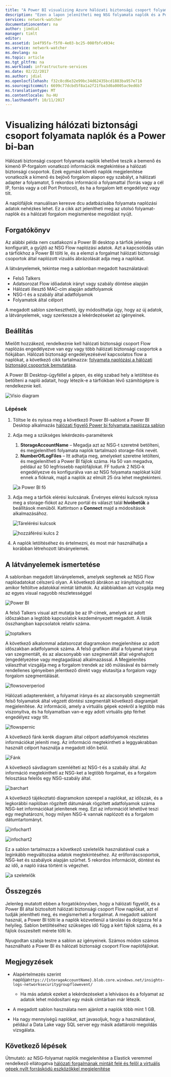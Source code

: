 ```yaml
---
title: "A Power BI visualizing Azure hálózati biztonsági csoport folyamata naplók |} Microsoft Docs"
description: "Ezen a lapon jelenítheti meg NSG folyamata naplók és a Power BI ismerteti."
services: network-watcher
documentationcenter: na
author: jimdial
manager: timlt
editor: 
ms.assetid: 1e4f95fa-f5f0-4e03-bc25-008fbfc4934c
ms.service: network-watcher
ms.devlang: na
ms.topic: article
ms.tgt_pltfrm: na
ms.workload: infrastructure-services
ms.date: 02/22/2017
ms.author: jdial
ms.openlocfilehash: f32c8cd6e32e99bc34d62435bcd1883ba957e716
ms.sourcegitcommit: 6699c77dcbd5f8a1a2f21fba3d0a0005ac9ed6b7
ms.translationtype: MT
ms.contentlocale: hu-HU
ms.lasthandoff: 10/11/2017
---
```

# <a name="visualizing-network-security-group-flow-logs-with-power-bi"></a>Visualizing hálózati biztonsági csoport folyamata naplók és a Power bi-ban

Hálózati biztonsági csoport folyamata naplók lehetővé teszik a bemenő és kimenő IP-forgalom vonatkozó információk megtekintése a hálózati biztonsági csoportok. Ezek egymást követő naplók megjelenítése vonatkozik a kimenő és bejövő forgalom alapon egy szabályt, a hálózati adapter a folyamatot, 5 rekordos információ a folyamattal (forrás vagy a cél IP, forrás vagy a cél Port Protocol), és ha a forgalom lett engedélyez vagy tilt.

A naplófájlok manuálisan keresve dcu adatbázisába folyamata naplózási adatok nehézkes lehet. Ez a cikk azt jelenítheti meg az utolsó folyamat-naplók és a hálózati forgalom megismerése megoldást nyújt.

## <a name="scenario"></a>Forgatókönyv

Az alábbi példa nem csatlakozni a Power BI desktop a tárfiók jelenleg konfigurált, a gyűjtő az NSG Flow naplózási adatok. Azt a kapcsolódás után a tárfiókhoz a Power BI tölti le, és a elemzi a forgalmat hálózati biztonsági csoportok által naplózott vizuális ábrázolását adja meg a naplókat.

A látványelemek, tekintse meg a sablonban megadott használatával:

* Felső Talkers
* Adatsorozat Flow időadatok irányt vagy szabály döntése alapján
* Hálózati illesztő MAC-cím alapján adatfolyamok
* NSG-t és a szabály által adatfolyamok
* Folyamatok által célport

A megadott sablon szerkeszthető, így módosíthatja úgy, hogy az új adatok, a látványelemek, vagy szerkessze a lekérdezéseket az igényeinek.

## <a name="setup"></a>Beállítás

Mielőtt hozzákezd, rendelkeznie kell hálózati biztonsági csoport Flow naplózás engedélyezve van egy vagy több hálózati biztonsági csoportok a fiókjában. Hálózati biztonsági engedélyezésével kapcsolatos flow a naplókat, a következő cikk tartalmazza: [folyamata naplózási a hálózati biztonsági csoportok bemutatása](network-watcher-nsg-flow-logging-overview.md).

A Power BI Desktop-ügyféllel a gépen, és elég szabad hely a letöltése és betölteni a napló adatait, hogy létezik-e a tárfiókban lévő számítógépre is rendelkeznie kell.

![Visio diagram][1]

### <a name="steps"></a>Lépések

1. Töltse le és nyissa meg a következő Power BI-sablont a Power BI Desktop alkalmazás [hálózati figyelő Power bi folyamata naplózza sablon](https://aka.ms/networkwatcherpowerbiflowlogstemplate)
1. Adja meg a szükséges lekérdezés-paraméterek
    1. **StorageAccountName** – Megadja azt az NSG-t szeretné betölteni, és megjelenítheti folyamata naplók tartalmazó storage-fiók nevét.
    1. **NumberOfLogFiles** – Itt adhatja meg, amelyeket szeretne letölteni, és megjelenítheti a Power BI fájlok száma. Ha 50 van megadva, például az 50 legfrissebb naplófájlokat. FF tudunk 2 NSG-k engedélyezve és konfigurálva van az NSG folyamata naplókat küld ennek a fióknak, majd a naplók az elmúlt 25 óra lehet megtekinteni.

    ![a Power BI fő][2]

1. Adja meg a tárfiók elérési kulcsának. Érvényes elérési kulcsok nyissa meg a storage-fiókot az Azure portál és választ talál **hívóbetűk** a beállítások menüből. Kattintson a **Connect** majd a módosítások alkalmazásához.

    ![Tárelérési kulcsok][3]

    ![hozzáférési kulcs 2][4]

4.  A naplók letöltéséhez és értelmezni, és most már használhatja a korábban létrehozott látványelemek.

## <a name="understanding-the-visuals"></a>A látványelemek ismertetése

A sablonban megadott látványelemek, amelyek segítenek az NSG Flow naplóadatokat célszerű olyan. A következő ábrákon az irányítópult néz amikor feltöltve adatokkal mintát láthatók. Az alábbiakban azt vizsgálja meg az egyes visual nagyobb részletességgel 

![Power BI][5]
 
A felső Talkers visual azt mutatja be az IP-címek, amelyek az adott időszakban a legtöbb kapcsolatok kezdeményezett megadott. A listák összhangban kapcsolatok relatív száma. 

![toptalkers][6]

A következő alkalommal adatsorozat diagramokon megjelenítése az adott időszakban adatfolyamok száma. A felső grafikon által a folyamat iránya van szegmentált, és az alacsonyabb van szegmentált által végrehajtott (engedélyezése vagy megtagadása) alkalmazással. A Megjelenítés választhat vizsgálja meg a forgalom trendek az idő múlásával és bármely rendellenes igényeiben jelentkező direkt vagy elutasítja a forgalom vagy forgalom szegmentálását.

![flowsoverperiod][7]

Hálózati adapterenként, a folyamat iránya és az alacsonyabb szegmentált felső folyamatok által végzett döntési szegmentált következő diagramjait megjelenítése. Az információ, amely a virtuális gépek ezekről a legtöbb más viszonyítva, és ha folyamatban van-e egy adott virtuális gép férhet engedélyez vagy tilt.

![flowspernic][8]

A következő fánk kerék diagram által célport adatfolyamok részletes információkat jeleníti meg. Az információ megtekintheti a leggyakrabban használt célport használja a megadott időn belül.

![Fánk][9]

A következő sávdiagram szemlélteti az NSG-t és a szabály által. Az információ megtekintheti az NSG-ket a legtöbb forgalmat, és a forgalom felosztása felelős egy NSG-szabály által.

![barchart][10]
 
A következő tájékoztató diagramokon szerepel a naplókat, az időszak, és a legkorábbi naplóban rögzített dátumának rögzített adatfolyamok száma NSG-ket információkat jelenítenek meg. Ezt az információt lehetővé teszi egy meghatározni, hogy milyen NSG-k vannak naplózott és a forgalom dátumtartományt.

![infochart1][11]

![infochart2][12]

Ez a sablon tartalmazza a következő szeletelők használatával csak a leginkább megváltozása adatok megtekintéséhez. Az erőforráscsoportok, NSG-ket és szabályok alapján szűrhet. 5 rekordos információt, döntést és az idő, a napló írása történt is végezhet.

![a szeletelők][13]

## <a name="conclusion"></a>Összegzés

Jelenleg mutatott ebben a forgatókönyvben, hogy a hálózati figyelőt, és a Power BI által biztosított hálózati biztonsági csoport Flow naplókat, azt el tudják jelenítheti meg, és megismerheti a forgalmat. A megadott sablont használ, a Power BI tölti le a naplók közvetlenül a tárolási és dolgozza fel a helyileg. Sablon betöltéséhez szükséges idő függ a kért fájlok száma, és a fájlok összesített mérete tölti le.

Nyugodtan szabja testre a sablon az igényeinek. Számos módon számos használható a Power BI és hálózati biztonsági csoport Flow naplófájlokat. 

## <a name="notes"></a>Megjegyzések

* Alapértelmezés szerint naplója`https://{storageAccountName}.blob.core.windows.net/insights-logs-networksecuritygroupflowevent/`

    * Ha más adatok ezeket a lekérdezéseket a lehívásos és a folyamat az adatok lehet módosítani egy másik címtárban már létezik.

* A megadott sablon használata nem ajánlott a naplók több mint 1 GB.

* Ha nagy mennyiségű naplókat, azt javasoljuk, hogy a használatával, például a Data Lake vagy SQL server egy másik adattároló megoldás vizsgálata.

## <a name="next-steps"></a>Következő lépések

Útmutató: az NSG-folyamat naplók megjelenítése a Elastick veremmel rendelkező ellátogatva [hálózati forgalmának mintáit felé és felől a virtuális gépek nyílt forráskódú eszközökkel megjelenítése](network-watcher-using-open-source-tools.md)

[1]: ./media/network-watcher-visualize-nsg-flow-logs-power-bi/figure1.png
[2]: ./media/network-watcher-visualize-nsg-flow-logs-power-bi/figure2.png
[3]: ./media/network-watcher-visualize-nsg-flow-logs-power-bi/figure3.png
[4]: ./media/network-watcher-visualize-nsg-flow-logs-power-bi/figure4.png
[5]: ./media/network-watcher-visualize-nsg-flow-logs-power-bi/figure5.png
[6]: ./media/network-watcher-visualize-nsg-flow-logs-power-bi/figure6.png
[7]: ./media/network-watcher-visualize-nsg-flow-logs-power-bi/figure7.png
[8]: ./media/network-watcher-visualize-nsg-flow-logs-power-bi/figure8.png
[9]: ./media/network-watcher-visualize-nsg-flow-logs-power-bi/figure9.png
[10]: ./media/network-watcher-visualize-nsg-flow-logs-power-bi/figure10.png
[11]: ./media/network-watcher-visualize-nsg-flow-logs-power-bi/figure11.png
[12]: ./media/network-watcher-visualize-nsg-flow-logs-power-bi/figure12.png
[13]: ./media/network-watcher-visualize-nsg-flow-logs-power-bi/figure13.png
